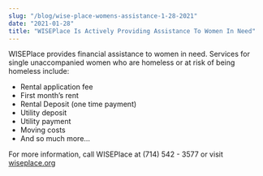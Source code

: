 ```yaml
---
slug: "/blog/wise-place-womens-assistance-1-28-2021"
date: "2021-01-28"
title: "WISEPlace Is Actively Providing Assistance To Women In Need"
---
```


WISEPlace provides financial assistance to women in need. Services for single unaccompanied women who are homeless or at risk of being homeless include:

- Rental application fee
- First month’s rent
- Rental Deposit (one time payment)
- Utility deposit
- Utility payment
- Moving costs
- And so much more…

For more information, call WISEPlace at (714) 542 - 3577 or visit <a href="https://wiseplace.org/" target="_blank" role="noreferrer">wiseplace.org</a>
